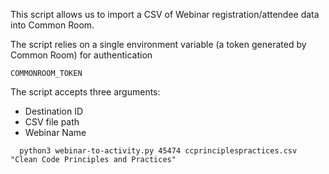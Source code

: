This script allows us to import a CSV of Webinar registration/attendee data into Common Room.

The script relies on a single environment variable (a token generated by Common Room) for authentication

`COMMONROOM_TOKEN` 

The script accepts three arguments:

- Destination ID
- CSV file path
- Webinar Name

```
  python3 webinar-to-activity.py 45474 ccprinciplespractices.csv "Clean Code Principles and Practices"
```
